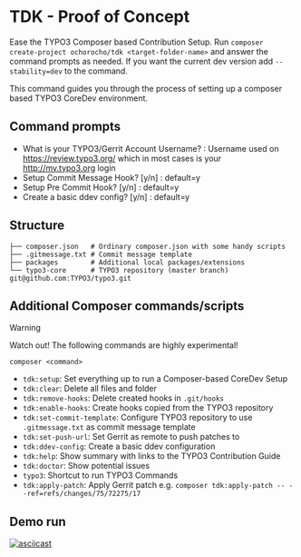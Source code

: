 # TDK - Proof of Concept

Ease the TYPO3 Composer based Contribution Setup.
Run `composer create-project ochorocho/tdk <target-folder-name>` and answer
the command prompts as needed. If you want the current dev version add `--stability=dev`
to the command.

This command guides you through the process of setting up a
composer based TYPO3 CoreDev environment.

## Command prompts

* What is your TYPO3/Gerrit Account Username? : Username used on https://review.typo3.org/ 
  which in most cases is your http://my.typo3.org login 
* Setup Commit Message Hook? [y/n] : default=y
* Setup Pre Commit Hook? [y/n] : default=y
* Create a basic ddev config? [y/n] : default=y

## Structure

```
├── composer.json   # Ordinary composer.json with some handy scripts
├── .gitmessage.txt # Commit message template
├── packages        # Additional local packages/extensions
└── typo3-core      # TYPO3 repository (master branch) git@github.com:TYPO3/typo3.git  
```

## Additional Composer commands/scripts

> [!WARNING]  
> Watch out! The following commands are highly experimental!

`composer <command>`

* `tdk:setup`: Set everything up to run a Composer-based CoreDev Setup
* `tdk:clear`: Delete all files and folder
* `tdk:remove-hooks`: Delete created hooks in `.git/hooks`
* `tdk:enable-hooks`: Create hooks copied from the TYPO3 repository
* `tdk:set-commit-template`: Configure TYPO3 repository to use `.gitmessage.txt` as commit message template
* `tdk:set-push-url`: Set Gerrit as remote to push patches to
* `tdk:ddev-config`: Create a basic ddev configuration
* `tdk:help`: Show summary with links to the TYPO3 Contribution Guide
* `tdk:doctor`: Show potential issues
* `typo3`: Shortcut to run TYPO3 Commands
* `tdk:apply-patch`: Apply Gerrit patch e.g. `composer tdk:apply-patch -- --ref=refs/changes/75/72275/17` 

## Demo run

[![asciicast](https://asciinema.org/a/xuY3Zx6k7I7OdLLRkLJBiUDnT.svg)](https://asciinema.org/a/xuY3Zx6k7I7OdLLRkLJBiUDnT)
